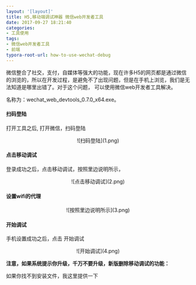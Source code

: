 ```yaml
---
layout: '[layout]'
title: H5,移动端调试神器 微信web开发者工具
date: 2017-09-27 18:21:40
categories:
- 工具使用
tags: 
- 微信web开发者工具
- 前端
typora-root-url: how-to-use-wechat-debug
---
```


 微信整合了社交，支付，自媒体等强大的功能，现在许多H5的网页都是通过微信的浏览的，所以在开发过程，是避免不了出现问题，但是在手机上浏览，我们是无法知道是哪里出错了。对于这个问题， 可以使用微信web开发者工具解决。

<!-- more -->



名称为：wechat_web_devtools_0.7.0_x64.exe。



#### 扫码登陆

打开工具之后, 打开微信，扫码登陆
<div align=center>
![扫码登陆](1.png)
</div>


#### 点击移动调试

登录成功之后，点击移动调试，按照里边说明所示，
<div align=center>
![点击移动调试](2.png)
</div>


#### 设置wifi的代理
<div align=center>
![按照里边说明所示](3.png)
</div>


#### 开始调试

手机设置成功之后，点击 开始调试
<div align=center>
![开始调试](4.png)
</div>



**注意，如果系统提示你升级，千万不要升级，新版删除移动调试的功能：**

如果你找不到安装文件，我这里提供一下
<div class="github-widget" data-repo="ssttm169/wechat_web_devtools_0.7.0_x64"></div>



